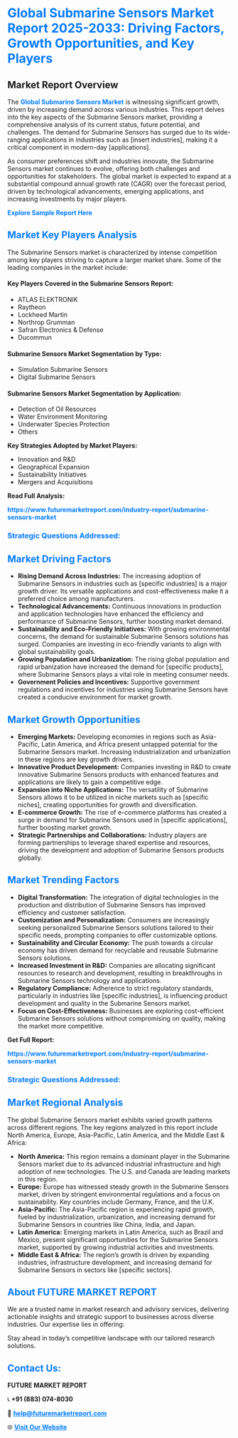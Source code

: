 <h1 style="color: #007BFF;">Global Submarine Sensors Market Report 2025-2033: Driving Factors, Growth Opportunities, and Key Players</h1>

<section id="overview">
<h2>Market Report Overview</h2>
<p>The <a href="https://www.futuremarketreport.com/industry-report/submarine-sensors-market" style="color: #007BFF; text-decoration: none;"><strong>Global Submarine Sensors Market</strong></a> is witnessing significant growth, driven by increasing demand across various industries. This report delves into the key aspects of the Submarine Sensors market, providing a comprehensive analysis of its current status, future potential, and challenges. The demand for Submarine Sensors has surged due to its wide-ranging applications in industries such as [insert industries], making it a critical component in modern-day [applications].</p>
<p>As consumer preferences shift and industries innovate, the Submarine Sensors market continues to evolve, offering both challenges and opportunities for stakeholders. The global market is expected to expand at a substantial compound annual growth rate (CAGR) over the forecast period, driven by technological advancements, emerging applications, and increasing investments by major players.</p>
</section>

<section id="overview">
<p><a href="https://www.futuremarketreport.com/request-sample/reportId=76082" style="color: #007BFF; text-decoration: none;"><strong>Explore Sample Report Here</strong></a></p>
</section>

<section id="key-players">
<h2 style="color: #007BFF;">Market Key Players Analysis</h2>
<p>The Submarine Sensors market is characterized by intense competition among key players striving to capture a larger market share. Some of the leading companies in the market include:</p>
<h4>Key Players Covered in the Submarine Sensors Report:</h4>
<ul><li>ATLAS ELEKTRONIK</li><li>Raytheon</li><li>Lockheed Martin</li><li>Northrop Grumman</li><li>Safran Electronics &amp; Defense</li><li>Ducommun</li></ul>
<h4>Submarine Sensors Market Segmentation by Type:</h4>
<ul><li>Simulation Submarine Sensors</li><li>Digital Submarine Sensors</li></ul>

<h4>Submarine Sensors Market Segmentation by Application:</h4>
<ul><li>Detection of Oil Resources</li><li>Water Environment Monitoring</li><li>Underwater Species Protection</li><li>Others</li></ul>
<p><strong>Key Strategies Adopted by Market Players:</strong></p>
<ul>
<li>Innovation and R&D</li>
<li>Geographical Expansion</li>
<li>Sustainability Initiatives</li>
<li>Mergers and Acquisitions</li>
</ul>
</section>

<section>
<p><strong>Read Full Analysis: </strong></p><a href="https://www.futuremarketreport.com/industry-report/submarine-sensors-market" style="color: #007BFF; text-decoration: none;"><strong>https://www.futuremarketreport.com/industry-report/submarine-sensors-market</strong></a>
<h3 style="color: #007BFF;">Strategic Questions Addressed:</h3>
</section>

<section id="driving-factors">
<h2 style="color: #007BFF;">Market Driving Factors</h2>
<ul>
<li><strong>Rising Demand Across Industries:</strong> The increasing adoption of Submarine Sensors in industries such as [specific industries] is a major growth driver. Its versatile applications and cost-effectiveness make it a preferred choice among manufacturers.</li>
<li><strong>Technological Advancements:</strong> Continuous innovations in production and application technologies have enhanced the efficiency and performance of Submarine Sensors, further boosting market demand.</li>
<li><strong>Sustainability and Eco-Friendly Initiatives:</strong> With growing environmental concerns, the demand for sustainable Submarine Sensors solutions has surged. Companies are investing in eco-friendly variants to align with global sustainability goals.</li>
<li><strong>Growing Population and Urbanization:</strong> The rising global population and rapid urbanization have increased the demand for [specific products], where Submarine Sensors plays a vital role in meeting consumer needs.</li>
<li><strong>Government Policies and Incentives:</strong> Supportive government regulations and incentives for industries using Submarine Sensors have created a conducive environment for market growth.</li>
</ul>
</section>

<section id="growth-opportunities">
<h2 style="color: #007BFF;">Market Growth Opportunities</h2>
<ul>
<li><strong>Emerging Markets:</strong> Developing economies in regions such as Asia-Pacific, Latin America, and Africa present untapped potential for the Submarine Sensors market. Increasing industrialization and urbanization in these regions are key growth drivers.</li>
<li><strong>Innovative Product Development:</strong> Companies investing in R&D to create innovative Submarine Sensors products with enhanced features and applications are likely to gain a competitive edge.</li>
<li><strong>Expansion into Niche Applications:</strong> The versatility of Submarine Sensors allows it to be utilized in niche markets such as [specific niches], creating opportunities for growth and diversification.</li>
<li><strong>E-commerce Growth:</strong> The rise of e-commerce platforms has created a surge in demand for Submarine Sensors used in [specific applications], further boosting market growth.</li>
<li><strong>Strategic Partnerships and Collaborations:</strong> Industry players are forming partnerships to leverage shared expertise and resources, driving the development and adoption of Submarine Sensors products globally.</li>
</ul>
</section>

<section id="trending-factors">
<h2 style="color: #007BFF;">Market Trending Factors</h2>
<ul>
<li><strong>Digital Transformation:</strong> The integration of digital technologies in the production and distribution of Submarine Sensors has improved efficiency and customer satisfaction.</li>
<li><strong>Customization and Personalization:</strong> Consumers are increasingly seeking personalized Submarine Sensors solutions tailored to their specific needs, prompting companies to offer customizable options.</li>
<li><strong>Sustainability and Circular Economy:</strong> The push towards a circular economy has driven demand for recyclable and reusable Submarine Sensors solutions.</li>
<li><strong>Increased Investment in R&D:</strong> Companies are allocating significant resources to research and development, resulting in breakthroughs in Submarine Sensors technology and applications.</li>
<li><strong>Regulatory Compliance:</strong> Adherence to strict regulatory standards, particularly in industries like [specific industries], is influencing product development and quality in the Submarine Sensors market.</li>
<li><strong>Focus on Cost-Effectiveness:</strong> Businesses are exploring cost-efficient Submarine Sensors solutions without compromising on quality, making the market more competitive.</li>
</ul>
</section>

<section>
<p><strong>Get Full Report: </strong></p><a href="https://www.futuremarketreport.com/industry-report/submarine-sensors-market" style="color: #007BFF; text-decoration: none;"><strong>https://www.futuremarketreport.com/industry-report/submarine-sensors-market</strong></a>
<h3 style="color: #007BFF;">Strategic Questions Addressed:</h3>
</section>


<section id="regional-analysis">
<h2 style="color: #007BFF;">Market Regional Analysis</h2>
<p>The global Submarine Sensors market exhibits varied growth patterns across different regions. The key regions analyzed in this report include North America, Europe, Asia-Pacific, Latin America, and the Middle East & Africa:</p>
<ul>
<li><strong>North America:</strong> This region remains a dominant player in the Submarine Sensors market due to its advanced industrial infrastructure and high adoption of new technologies. The U.S. and Canada are leading markets in this region.</li>
<li><strong>Europe:</strong> Europe has witnessed steady growth in the Submarine Sensors market, driven by stringent environmental regulations and a focus on sustainability. Key countries include Germany, France, and the U.K.</li>
<li><strong>Asia-Pacific:</strong> The Asia-Pacific region is experiencing rapid growth, fueled by industrialization, urbanization, and increasing demand for Submarine Sensors in countries like China, India, and Japan.</li>
<li><strong>Latin America:</strong> Emerging markets in Latin America, such as Brazil and Mexico, present significant opportunities for the Submarine Sensors market, supported by growing industrial activities and investments.</li>
<li><strong>Middle East & Africa:</strong> The region’s growth is driven by expanding industries, infrastructure development, and increasing demand for Submarine Sensors in sectors like [specific sectors].</li>
</ul>
</section>

<footer>
<h2 style="color: #007BFF;">About FUTURE MARKET REPORT</h2>
<p>We are a trusted name in market research and advisory services, delivering actionable insights and strategic support to businesses across diverse industries. Our expertise lies in offering:</p>

<p>Stay ahead in today’s competitive landscape with our tailored research solutions.</p>

<h2 style="color: #007BFF;">Contact Us:</h2>
<p><strong>FUTURE MARKET REPORT</strong></p>
<p>📞 <strong>+91 (883) 074-8030</strong></p>
<p>📧 <strong><a href="mailto:help@futuremarketreport.com" style="color: #007BFF;">help@futuremarketreport.com</a></strong></p>
<p>🌐 <strong><a href="https://www.futuremarketreport.com/" style="color: #007BFF;">Visit Our Website</a></strong></p>
</footer>